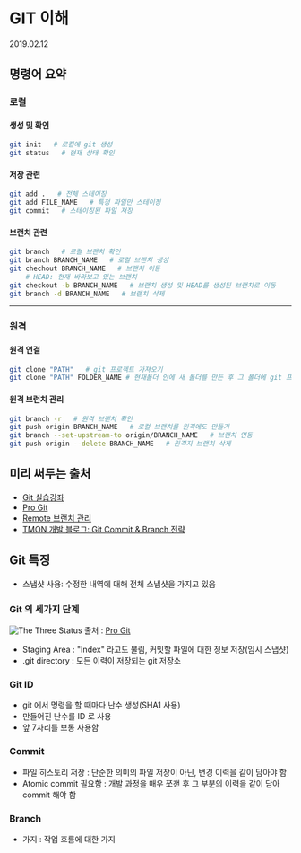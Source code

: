 # GIT 이해

2019.02.12

## 명령어 요약

### 로컬

#### 생성 및 확인

```bash
git init   # 로컬에 git 생성
git status   # 현재 상태 확인
```

#### 저장 관련

```bash
git add .   # 전체 스테이징
git add FILE_NAME   # 특정 파일만 스테이징
git commit   # 스테이징된 파일 저장
```

#### 브랜치 관련

```bash
git branch   # 로컬 브랜치 확인
git branch BRANCH_NAME   # 로컬 브랜치 생성
git chechout BRANCH_NAME   # 브랜치 이동
    # HEAD: 현재 바라보고 있는 브랜치
git checkout -b BRANCH_NAME   # 브랜치 생성 및 HEAD를 생성된 브랜치로 이동
git branch -d BRANCH_NAME   # 브랜치 삭제
```

---

### 원격

#### 원격 연결

```bash
git clone "PATH"   # git 프로젝트 가져오기
git clone "PATH" FOLDER_NAME # 현재폴더 안에 새 폴더를 만든 후 그 폴더에 git 프로젝트 가져오기
```

#### 원격 브런치 관리

```bash
git branch -r   # 원격 브랜치 확인
git push origin BRANCH_NAME   # 로컬 브랜치를 원격에도 만들기
git branch --set-upstream-to origin/BRANCH_NAME   # 브랜치 연동
git push origin --delete BRANCH_NAME   # 원격지 브랜치 삭제
```

## 미리 써두는 출처

- [Git 실습강좌](http://www.jejucodingcamp.com/1.pdf)
- [Pro Git](https://git-scm.com/book/ko/v2)
- [Remote 브랜치 관리](https://trustyoo86.github.io/git/2017/11/28/git-remote-branch-create.html)
- [TMON 개발 블로그: Git Commit & Branch 전략](http://blog.naver.com/PostView.nhn?blogId=tmondev&logNo=220763012361)

## Git 특징

- 스냅샷 사용: 수정한 내역에 대해 전체 스냅샷을 가지고 있음

### Git 의 세가지 단계

![The Three Status](https://git-scm.com/book/en/v2/images/areas.png)
출처 : [Pro Git](https://git-scm.com/book/ko/v2/%EC%8B%9C%EC%9E%91%ED%95%98%EA%B8%B0-Git-%EA%B8%B0%EC%B4%88)

- Staging Area : "Index" 라고도 불림, 커밋할 파일에 대한 정보 저장(임시 스냅샷)
- .git directory : 모든 이력이 저장되는 git 저장소

### Git ID

- git 에서 명령을 할 때마다 난수 생성(SHA1 사용)
- 만들어진 난수를 ID 로 사용
- 앞 7자리를 보통 사용함

### Commit

- 파일 히스토리 저장 : 단순한 의미의 파일 저장이 아닌, 변경 이력을 같이 담아야 함
- Atomic commit 필요함 : 개발 과정을 매우 쪼갠 후 그 부분의 이력을 같이 담아 commit 해야 함

### Branch

- 가지 : 작업 흐름에 대한 가지